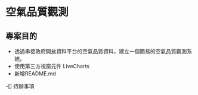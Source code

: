 ﻿# 空氣品質觀測
## 專案目的
- 透過串接政府開放資料平台的空氣品質資料，建立一個簡易的空氣品質觀測系統。
- 使用第三方視窗元件 LiveCharts
- 新增README.md

-[] 待辦事項